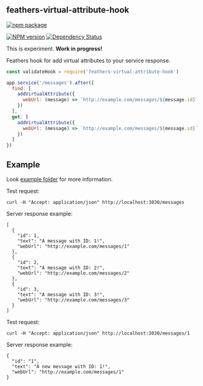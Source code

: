## feathers-virtual-attribute-hook

[![npm package](https://nodei.co/npm/feathers-virtual-attribute-hook.png?downloads=true&downloadRank=true&stars=true)](https://nodei.co/npm/feathers-virtual-attribute-hook/)

[![NPM version](http://img.shields.io/npm/v/feathers-virtual-attribute-hook.svg)](https://www.npmjs.org/package/feathers-virtual-attribute-hook)
[![Dependency Status](https://david-dm.org/kulakowka/feathers-virtual-attribute-hook.svg)](https://david-dm.org/kulakowka/feathers-virtual-attribute-hook)


This is experiment. **Work in progress!**

Feathers hook for add virtual attributes to your service response.

```javascript
const validateHook = require('feathers-virtual-attribute-hook')

app.service('/messages').after({
  find: [ 
    addVirtualAttribute({
      webUrl: (message) => `http://example.com/messages/${message.id}`
    })
  ],
  get: [ 
    addVirtualAttribute({
      webUrl: (message) => `http://example.com/messages/${message.id}`
    })
  ]
})
```

## Example

Look [example folder](https://github.com/kulakowka/feathers-virtual-attribute-hook/tree/master/example) for more information.

Test request:
```
curl -H "Accept: application/json" http://localhost:3030/messages
```

Server response example:
```
[
  {
    "id": 1,
    "text": "A message with ID: 1!",
    "webUrl": "http://example.com/messages/1"
  },
  {
    "id": 2,
    "text": "A message with ID: 2!",
    "webUrl": "http://example.com/messages/2"
  },
  {
    "id": 3,
    "text": "A message with ID: 3!",
    "webUrl": "http://example.com/messages/3"
  }
]
```


Test request:
```
curl -H "Accept: application/json" http://localhost:3030/messages/1
```

Server response example:
```
{
  "id": "1",
  "text": "A new message with ID: 1!",
  "webUrl": "http://example.com/messages/1"
}
```
